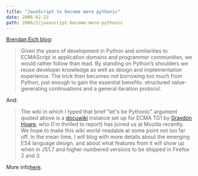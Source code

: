 ```yaml
---
title: "JavaScript to become more pythonic"
date: 2006-02-23
path: 2006/2/javascript-become-more-pythonic
---
```


<a href="http://weblogs.mozillazine.org/roadmap/archives/2006/02/js_and_python_news.html">
  Brendan Eich blog</a>:<br><blockquote>
   Given the years of development in Python and similarities to ECMAScript in
   application domains and programmer communities, we would rather follow than
   lead. By standing on Python&#8217;s shoulders we reuse developer knowledge as
   well as design and implementation experience. The trick then becomes not
   borrowing too much from Python, just enough to gain the essential benefits:
   structured value-generating continuations and a general iteration
   protocol.<br></blockquote>
  And:<br><blockquote>
   The wiki in which I typed that brief "let's be Pythonic" argument quoted
   above is a <a href="http://wiki.splitbrain.org/wiki:dokuwiki">docuwiki</a>
   instance set up for ECMA TG1 by <a href="http://www.venge.net/graydon/talks/mkc/html/index.html">Graydon
   Hoare</a>, who (I'm thrilled to report) has joined us at Mozilla recently.
   We hope to make this wiki world-readable at some point not too far off. In
   the mean time, I will blog with more details about the emerging ES4
   language design, and about what features from it will show up when in JS1.7
   and higher numbered versions to be shipped in Firefox 2 and 3.<br></blockquote>
  More info<a href="http://calculist.blogspot.com/2006/02/ecma-262-edition-4.html">here</a>.<br><br>

